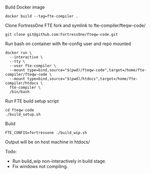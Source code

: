 Build Docker image

```
docker build --tag=fte-compiler .
```


Clone FortressOne FTE fork and symlink to fte-compiler/fteqw-code/

```
git clone git@github.com:FortressOne/fteqw-code.git
```


Run bash on container with fte-config user and repo mounted

```
docker run \
  --interactive \
  --tty \
  --user fte-compiler \
  --mount type=bind,source="$(pwd)/fteqw-code",target=/home/fte-compiler/fteqw-code \
  --mount type=bind,source="$(pwd)/htdocs",target=/home/fte-compiler/htdocs \
  fte-compiler \
  /bin/bash
```


Run FTE build setup script

```
cd fteqw-code
./build_setup.sh
```


Build

```
FTE_CONFIG=fortressone ./build_wip.sh
```

Output will be on host machine in htdocs/


Todo:
- Run build_wip non-interactively in build stage.
- Fix windows not compiling.
